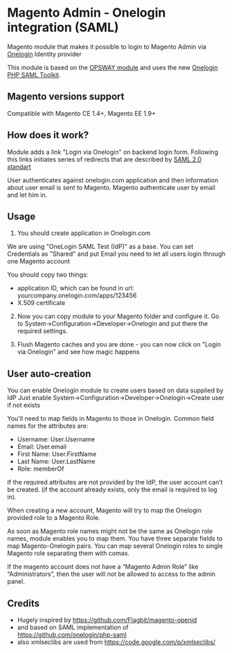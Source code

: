 Magento Admin - Onelogin integration (SAML)
===========================================

Magento module that makes it possible to login to Magento Admin via [Onelogin](http://onelogin.com) Identity provider

This module is based on the [OPSWAY module](https://github.com/opsway/magento-mod-onelogin) and uses the new [Onelogin PHP SAML Toolkit](https://github.com/onelogin/php-saml).

Magento versions support
------------------------
Compatible with Magento CE 1.4+, Magento EE 1.9+

How does it work?
-----------------

Module adds a link "Login via Onelogin" on backend login form. Following this links initiates series of redirects that are described by [SAML 2.0 standart](http://en.wikipedia.org/wiki/SAML_2.0)

User authenticates against onelogin.com application and then information about user email is sent to Magento. Magento authenticate user by email and let him in.


Usage
--------------

1. You should create application in Onelogin.com

We are using "OneLogin SAML Test (IdP)" as a base.
You can set Credentials as "Shared" and put Email you need to let all users login through one Magento account

You should copy two things:
- application ID, which can be found in url: yourcompany.onelogin.com/apps/123456
- X.509 certificate

2. Now you can copy module to your Magento folder and configure it.
Go to System->Configuration->Developer->Onelogin and put there the required settings.

3. Flush Magento caches and you are done - you can now click on "Login via Onelogin" and see how magic happens


User auto-creation
--------------
You can enable Onelogin module to create users based on data supplied by IdP
Just enable System->Configuration->Developer->Onelogin->Create user if not exists 


You'll need to map fields in Magento to those in Onelogin.
Common field names for the attributes are:

  * Username:  User.Username
  * Email: User.email
  * First Name: User.FirstName
  * Last Name: User.LastName
  * Role: memberOf

If the required attributes are not provided by the IdP, the user account can’t be created.
(if the account already exists, only the email is required to log in).

When creating a new account, Magento will try to map the Onelogin provided role to a Magento Role.

As soon as Magento role names might not be the same as Onelogin role names, module enables you to map them. You have three separate fields to map Magento-Onelogin pairs.
You can map several Onelogin roles to single Magento role separating them with comas.

If the magento account does not have a “Magento Admin Role” like “Administrators”, then the user will not be allowed to access to the admin panel.

Credits
--------------
 - Hugely inspired by https://github.com/Flagbit/magento-openid
 - and based on SAML implementation of https://github.com/onelogin/php-saml
 - also xmlseclibs are used from https://code.google.com/p/xmlseclibs/
